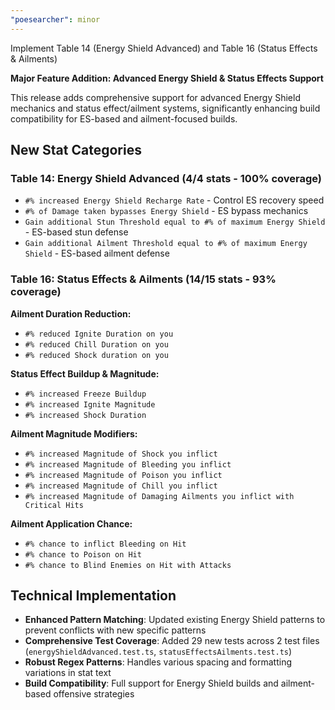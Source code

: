 ```yaml
---
"poesearcher": minor
---
```


Implement Table 14 (Energy Shield Advanced) and Table 16 (Status Effects & Ailments)

**Major Feature Addition: Advanced Energy Shield & Status Effects Support**

This release adds comprehensive support for advanced Energy Shield mechanics and status effect/ailment systems, significantly enhancing build compatibility for ES-based and ailment-focused builds.

## New Stat Categories

### Table 14: Energy Shield Advanced (4/4 stats - 100% coverage)
- `#% increased Energy Shield Recharge Rate` - Control ES recovery speed
- `#% of Damage taken bypasses Energy Shield` - ES bypass mechanics
- `Gain additional Stun Threshold equal to #% of maximum Energy Shield` - ES-based stun defense
- `Gain additional Ailment Threshold equal to #% of maximum Energy Shield` - ES-based ailment defense

### Table 16: Status Effects & Ailments (14/15 stats - 93% coverage)

**Ailment Duration Reduction:**
- `#% reduced Ignite Duration on you`
- `#% reduced Chill Duration on you`
- `#% reduced Shock duration on you`

**Status Effect Buildup & Magnitude:**
- `#% increased Freeze Buildup`
- `#% increased Ignite Magnitude`
- `#% increased Shock Duration`

**Ailment Magnitude Modifiers:**
- `#% increased Magnitude of Shock you inflict`
- `#% increased Magnitude of Bleeding you inflict`
- `#% increased Magnitude of Poison you inflict`
- `#% increased Magnitude of Chill you inflict`
- `#% increased Magnitude of Damaging Ailments you inflict with Critical Hits`

**Ailment Application Chance:**
- `#% chance to inflict Bleeding on Hit`
- `#% chance to Poison on Hit`
- `#% chance to Blind Enemies on Hit with Attacks`

## Technical Implementation

- **Enhanced Pattern Matching**: Updated existing Energy Shield patterns to prevent conflicts with new specific patterns
- **Comprehensive Test Coverage**: Added 29 new tests across 2 test files (`energyShieldAdvanced.test.ts`, `statusEffectsAilments.test.ts`)
- **Robust Regex Patterns**: Handles various spacing and formatting variations in stat text
- **Build Compatibility**: Full support for Energy Shield builds and ailment-based offensive strategies
